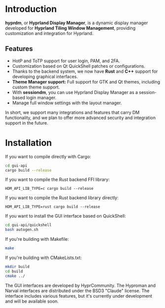 # Introduction
**hyprdm**, or **Hyprland Display Manager**, is a dynamic display manager developed for **Hyprland Tiling Window Management**, providing customization and integration for Hyprland.

## Features
- HotP and ToTP support for user login, PAM, and 2FA.
- Customization based on Qt QuickShell patches or configurations.
- Thanks to the backend system, we now have **Rust** and **C++** support for developing graphical interfaces.
- **Theme Manager support:** Full support for GTK and Qt themes, including custom theme support.
- With **sessiondm**, you can use Hyprland Display Manager as a session-based login manager.
- Manage full window settings with the layout manager.

In short, we support many integrations and features that carry DM functionality, and we plan to offer more advanced security and integration support in the future.

# Installation

If you want to compile directly with Cargo:

```bash
cd gui-api
cargo build --release
```
If you want to compile the Rust backend FFI library:
```
HDM_API_LIB_TYPE=c cargo build --release
```
If you want to compile the Rust backend library directly:
```
HDM_API_LIB_TYPE=rust cargo build --release
```
If you want to install the GUI interface based on QuickShell:

```bash
cd gui-api/quickshell
bash autogen.sh
````

If you're building with Makefile:

```bash
make
```

If you're building with CMakeLists.txt:

```bash
mkdir build
cd build
cmake ../
```

The GUI interfaces are developed by HyprCommunity. The Hyproman and Narval interfaces are distributed under the BSD3 "Claude" license. The interface includes various features, but it's currently under development and will be available soon.

